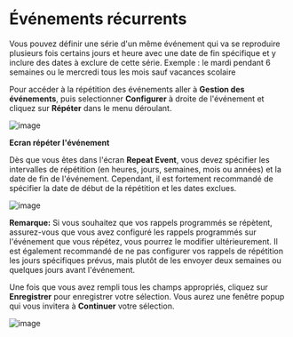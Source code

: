 Événements récurrents
=====================

Vous pouvez définir une série d'un même événement qui va se reproduire plusieurs fois certains jours et heure avec une date de fin spécifique et y inclure des dates à exclure de cette série. Exemple : le mardi pendant 6 semaines ou le mercredi tous les mois sauf vacances scolaire

Pour accéder à la répétition des événements aller  à  **Gestion des événements**, puis selectionner **Configurer** à droite de l'événement et cliquez sur **Répéter** dans le menu déroulant.

![image](../img/Repeating%20Events.png)

**Ecran répéter l'événement**

Dès que vous êtes dans l'écran **Repeat Event**, vous devez spécifier les intervalles de répétition (en heures, jours, semaines, mois ou années) et la date de fin de l'événement. Cependant, il est fortement recommandé de spécifier la date de début de la répétition et les dates exclues.

![image](../img/Repeting%20Event%20Page.png)

**Remarque:** Si vous souhaitez que vos rappels programmés se répètent, assurez-vous que vous avez configuré les rappels programmés sur l'événement que vous répétez, vous pourrez le modifier ultérieurement. Il est également recommandé de ne pas configurer vos rappels de répétition les jours spécifiques prévus, mais plutôt de les envoyer deux semaines ou quelques jours avant l'événement.

Une fois que vous avez rempli tous les champs appropriés, cliquez sur **Enregistrer** pour enregistrer votre sélection. Vous aurez une fenêtre popup qui vous invitera à **Continuer** votre sélection.

![image](../img/Repeated%20Event.png)

